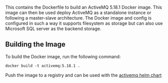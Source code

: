 This contains the Dockerfile to build an ActiveMQ 5.18.1 Docker image. This image can then be used deploy ActiveMQ as a standalone instance or following a master-slave architecture. The Docker image and config is configured in such a way it supports filesystem as storage but can also use Microsoft SQL server as the backend storage.

## Building the Image

To build the Docker image, run the following command:
```
docker build -t activemq:5.18.1 .
```

Push the image to a registry and can be used with the [activemq helm chart](https://github.com/NashTech-Labs/Activemq-Helm-Chart)